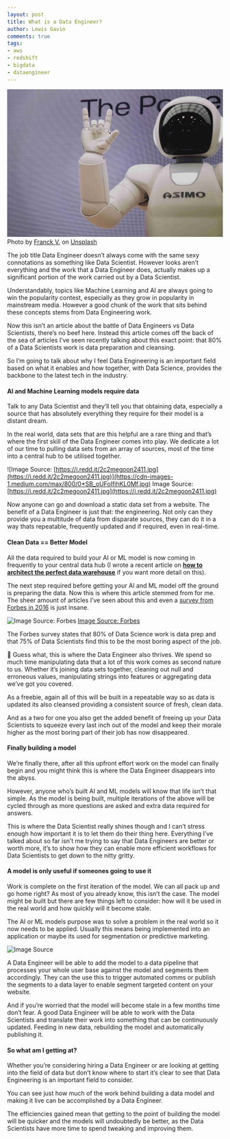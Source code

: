 ```yaml
---
layout: post
title: What is a Data Engineer?
author: Lewis Gavin
comments: true
tags:
- aws
- redshift
- bigdata
- dataengineer
---
```


![Photo by [Franck V.](https://unsplash.com/@franckinjapan?utm_source=medium&utm_medium=referral) on [Unsplash](https://unsplash.com?utm_source=medium&utm_medium=referral)](../images/whatisdataengineer.jpg)
Photo by [Franck V.](https://unsplash.com/@franckinjapan?utm_source=medium&utm_medium=referral) on [Unsplash](https://unsplash.com?utm_source=medium&utm_medium=referral)

The job title Data Engineer doesn’t always come with the same sexy connotations as something like Data Scientist. However looks aren’t everything and the work that a Data Engineer does, actually makes up a significant portion of the work carried out by a Data Scientist.

Understandably, topics like Machine Learning and AI are always going to win the popularity contest, especially as they grow in popularity in mainstream media. However a good chunk of the work that sits behind these concepts stems from Data Engineering work.

Now this isn’t an article about the battle of Data Engineers vs Data Scientists, there’s no beef here. Instead this article comes off the back of the sea of articles I’ve seen recently talking about this exact point: that 80% of a Data Scientists work is data preparation and cleansing.

So I’m going to talk about why I feel Data Engineering is an important field based on what it enables and how together, with Data Science, provides the backbone to the latest tech in the industry.

#### AI and Machine Learning models require data

Talk to any Data Scientist and they’ll tell you that obtaining data, especially a source that has absolutely everything they require for their model is a distant dream.

In the real world, data sets that are this helpful are a rare thing and that’s where the first skill of the Data Engineer comes into play. We dedicate a lot of our time to pulling data sets from an array of sources, most of the time into a central hub to be utilised together.

![Image Source: [https://i.redd.it/2c2megoon2411.jpg](https://i.redd.it/2c2megoon2411.jpg)](https://cdn-images-1.medium.com/max/800/0*SB_oUFoIfihKL0Mf.jpg)
Image Source: [https://i.redd.it/2c2megoon2411.jpg](https://i.redd.it/2c2megoon2411.jpg)

Now anyone can go and download a static data set from a website. The benefit of a Data Engineer is just that: the engineering. Not only can they provide you a multitude of data from disparate sources, they can do it in a way thats repeatable, frequently updated and if required, even in real-time.

#### Clean Data == Better Model

All the data required to build your AI or ML model is now coming in frequently to your central data hub (I wrote a recent article on [**how to architect the perfect data warehouse**](https://medium.com/@lewisdgavin/how-to-architect-the-perfect-data-warehouse-b3af2e01342e) if you want more detail on this).

The next step required before getting your AI and ML model off the ground is preparing the data. Now this is where this article stemmed from for me. The sheer amount of articles I’ve seen about this and even a [survey from Forbes in 2016](https://www.forbes.com/sites/gilpress/2016/03/23/data-preparation-most-time-consuming-least-enjoyable-data-science-task-survey-says/) is just insane.

![[Image Source: Forbes](https://www.forbes.com/sites/gilpress/2016/03/23/data-preparation-most-time-consuming-least-enjoyable-data-science-task-survey-says/)](https://cdn-images-1.medium.com/max/800/0*Jt2gTgADOPt7hdsF.jpg)
[Image Source: Forbes](https://www.forbes.com/sites/gilpress/2016/03/23/data-preparation-most-time-consuming-least-enjoyable-data-science-task-survey-says/)

The Forbes survey states that 80% of Data Science work is data prep and that 75% of Data Scientists find this to be the most boring aspect of the job.

👋 Guess what, this is where the Data Engineer also thrives. We spend so much time manipulating data that a lot of this work comes as second nature to us. Whether it’s joining data sets together, cleaning out null and erroneous values, manipulating strings into features or aggregating data we’ve got you covered.

As a freebie, again all of this will be built in a repeatable way so as data is updated its also cleansed providing a consistent source of fresh, clean data.

And as a two for one you also get the added benefit of freeing up your Data Scientists to squeeze every last inch out of the model and keep their morale higher as the most boring part of their job has now disappeared.

#### Finally building a model

We’re finally there, after all this upfront effort work on the model can finally begin and you might think this is where the Data Engineer disappears into the abyss.

However, anyone who’s built AI and ML models will know that life isn’t that simple. As the model is being built, multiple iterations of the above will be cycled through as more questions are asked and extra data required for answers.

This is where the Data Scientist really shines though and I can’t stress enough how important it is to let them do their thing here. Everything I’ve talked about so far isn’t me trying to say that Data Engineers are better or worth more, it’s to show how they can enable more efficient workflows for Data Scientists to get down to the nitty gritty.

#### A model is only useful if someones going to use it

Work is complete on the first iteration of the model. We can all pack up and go home right? As most of you already know, this isn’t the case. The model might be built but there are few things left to consider: how will it be used in the real world and how quickly will it become stale.

The AI or ML models purpose was to solve a problem in the real world so it now needs to be applied. Usually this means being implemented into an application or maybe its used for segmentation or predictive marketing.

![Image Source](https://cdn-images-1.medium.com/max/1600/1*jBjJw7jq71pw4iZkqyp2Uw.jpeg)

A Data Engineer will be able to add the model to a data pipeline that processes your whole user base against the model and segments them accordingly. They can the use this to trigger automated comms or publish the segments to a data layer to enable segment targeted content on your website.

And if you’re worried that the model will become stale in a few months time don’t fear. A good Data Engineer will be able to work with the Data Scientists and translate their work into something that can be continuously updated. Feeding in new data, rebuilding the model and automatically publishing it.

#### So what am I getting at?

Whether you’re considering hiring a Data Engineer or are looking at getting into the field of data but don’t know where to start it’s clear to see that Data Engineering is an important field to consider.

You can see just how much of the work behind building a data model and making it live can be accomplished by a Data Engineer.

The efficiencies gained mean that getting to the point of building the model will be quicker and the models will undoubtedly be better, as the Data Scientists have more time to spend tweaking and improving them.
